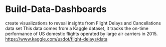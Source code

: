 # Build-Data-Dashboards
create visualizations to reveal insights from  Flight Delays and Cancellations data set
This data comes from a Kaggle dataset, it tracks the on-time performance of US domestic flights operated by large air carriers in 2015.
https://www.kaggle.com/usdot/flight-delays/data
